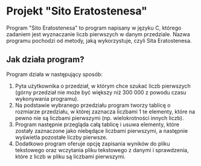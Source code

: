 # Projekt "Sito Eratostenesa" 
Program "Sito Eratostenesa" to program napisany w języku C, którego zadaniem jest wyznaczanie liczb pierwszych w danym przedziale. Nazwa programu pochodzi od metody, jaką wykorzystuje, czyli Sita Eratostenesa.

## Jak działa program?
Program działa w następujący sposób:
1. Pyta użytkownika o przedział, w którym chce szukać liczb pierwszych (górny przedział nie może być większy niż 300 000 z powodu czasu wykonywania programu).
2. Na podstawie wybranego przedziału program tworzy tablicę o rozmiarze przedziału, w której zaznacza liczbami 1 te elementy, które na pewno nie są liczbami pierwszymi (np. wielokrotności innych liczb).
3. Program następnie przegląda całą tablicę i usuwa elementy, które zostały zaznaczone jako niebędące liczbami pierwszymi, a następnie wyświetla pozostałe liczby pierwsze.
4. Dodatkowo program oferuje opcję zapisania wyników do pliku tekstowego oraz wczytania pliku tekstowego z danymi i sprawdzenia, które z liczb w pliku są liczbami pierwszymi.
